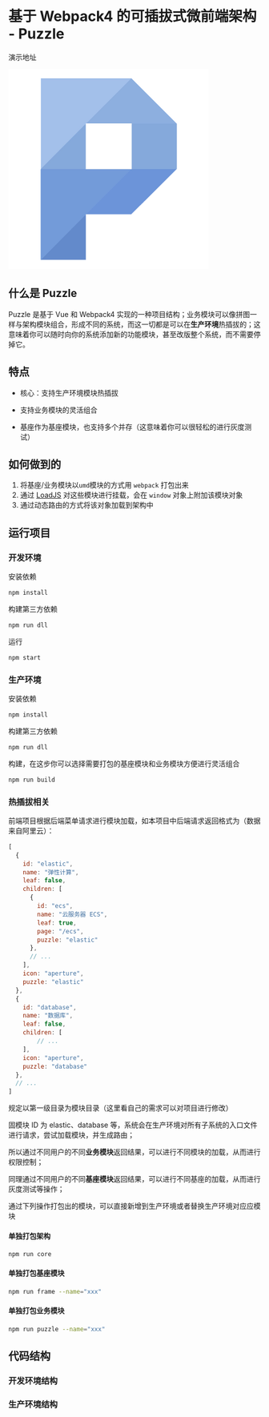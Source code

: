 # 基于 Webpack4 的可插拔式微前端架构 - Puzzle

演示地址

![Puzzle Logo](https://raw.githubusercontent.com/CyberFei/pic/master/logo_400x400.png)


## 什么是 Puzzle

Puzzle 是基于 Vue 和 Webpack4 实现的一种项目结构；业务模块可以像拼图一样与架构模块组合，形成不同的系统，而这一切都是可以在**生产环境**热插拔的；这意味着你可以随时向你的系统添加新的功能模块，甚至改版整个系统，而不需要停掉它。



## 特点

- 核心：支持生产环境模块热插拔

- 支持业务模块的灵活组合

- 基座作为基座模块，也支持多个并存（这意味着你可以很轻松的进行灰度测试）

  

## 如何做到的

1. 将基座/业务模块以`umd`模块的方式用 `webpack` 打包出来
2. 通过 [LoadJS](https://github.com/muicss/loadjs) 对这些模块进行挂载，会在 `window` 对象上附加该模块对象
3. 通过动态路由的方式将该对象加载到架构中



## 运行项目

### 开发环境

安装依赖

```bash
npm install
```

构建第三方依赖

```bash
npm run dll
```

运行

```bash
npm start
```



### 生产环境
安装依赖

```bash
npm install
```

构建第三方依赖

```bash
npm run dll
```

构建，在这步你可以选择需要打包的基座模块和业务模块方便进行灵活组合

```bash
npm run build
```



### 热插拔相关

前端项目根据后端菜单请求进行模块加载，如本项目中后端请求返回格式为（数据来自阿里云）：

```javascript
[
  {
    id: "elastic",
    name: "弹性计算",
    leaf: false,
    children: [
      {
        id: "ecs",
        name: "云服务器 ECS",
        leaf: true,
        page: "/ecs",
        puzzle: "elastic"
      },
      // ...
    ],
    icon: "aperture",
    puzzle: "elastic"
  },
  {
    id: "database",
    name: "数据库",
    leaf: false,
    children: [
    	// ...
    ],
    icon: "aperture",
    puzzle: "database"
  },
  // ...
]
```

规定以第一级目录为模块目录（这里看自己的需求可以对项目进行修改）

固模块 ID 为 elastic、database 等，系统会在生产环境对所有子系统的入口文件进行请求，尝试加载模块，并生成路由；

所以通过不同用户的不同**业务模块**返回结果，可以进行不同模块的加载，从而进行权限控制；

同理通过不同用户的不同**基座模块**返回结果，可以进行不同基座的加载，从而进行灰度测试等操作；



通过下列操作打包出的模块，可以直接新增到生产环境或者替换生产环境对应应模块

#### 单独打包架构

```
npm run core
```

#### 单独打包基座模块

```bash
npm run frame --name="xxx"
```

#### 单独打包业务模块

```bash
npm run puzzle --name="xxx"
```




## 代码结构

### 开发环境结构

### 生产环境结构



